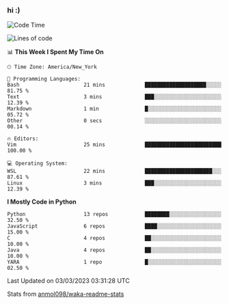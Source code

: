 ### hi :)

<!--START_SECTION:waka-->
![Code Time](http://img.shields.io/badge/Code%20Time-954%20hrs%2048%20mins-blue)

![Lines of code](https://img.shields.io/badge/From%20Hello%20World%20I%27ve%20Written-2.0%20million%20lines%20of%20code-blue)

📊 **This Week I Spent My Time On** 

```text
🕑︎ Time Zone: America/New_York

💬 Programming Languages: 
Bash                     21 mins             ████████████████████░░░░░   81.75 % 
Text                     3 mins              ███░░░░░░░░░░░░░░░░░░░░░░   12.39 % 
Markdown                 1 min               █░░░░░░░░░░░░░░░░░░░░░░░░   05.72 % 
Other                    0 secs              ░░░░░░░░░░░░░░░░░░░░░░░░░   00.14 % 

🔥 Editors: 
Vim                      25 mins             █████████████████████████   100.00 % 

💻 Operating System: 
WSL                      22 mins             ██████████████████████░░░   87.61 % 
Linux                    3 mins              ███░░░░░░░░░░░░░░░░░░░░░░   12.39 % 
```

**I Mostly Code in Python** 

```text
Python                   13 repos            ████████░░░░░░░░░░░░░░░░░   32.50 % 
JavaScript               6 repos             ████░░░░░░░░░░░░░░░░░░░░░   15.00 % 
C                        4 repos             ██░░░░░░░░░░░░░░░░░░░░░░░   10.00 % 
Java                     4 repos             ██░░░░░░░░░░░░░░░░░░░░░░░   10.00 % 
YARA                     1 repo              █░░░░░░░░░░░░░░░░░░░░░░░░   02.50 % 
```




 Last Updated on 03/03/2023 03:31:28 UTC
<!--END_SECTION:waka-->

Stats from [anmol098/waka-readme-stats](https://github.com/anmol098/waka-readme-stats)